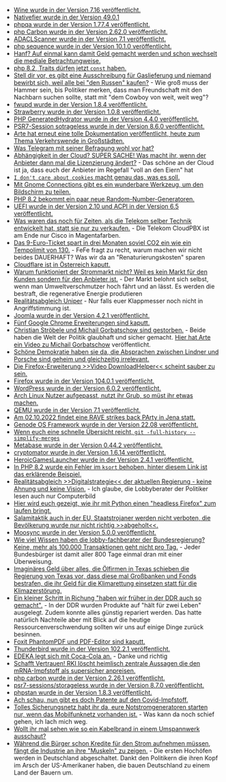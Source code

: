 * [Wine wurde in der Version 7.16 veröffentlicht.](https://www.phoronix.com/news/Wine-7.16-Releasd)
* [Nativefier wurde in der Version 49.0.1](https://github.com/nativefier/nativefier/releases/tag/v49.0.1)
* [phpqa wurde in der Version 1.77.4 veröffentlicht.](https://github.com/jakzal/phpqa/releases/tag/v1.77.4)
* [php Carbon wurde in der Version 2.62.0 veröffentlicht.](https://github.com/briannesbitt/Carbon/releases/tag/2.62.0)
* [ADACLScanner wurde in der Version 7.1 veröffentlicht.](https://github.com/canix1/ADACLScanner/releases/tag/7.1)
* [php sequence wurde in der Version 10.1.0 veröffentlicht.](https://github.com/xp-forge/sequence/releases/tag/v10.1.0)
* [Hanf? Auf einmal kann damit Geld gemacht werden und schon wechselt die mediale Betrachtungweise.](https://netzfrauen.org/2022/08/28/hemp-3/)
* [php 8.2, Traits dürfen jetzt `const` haben.](https://php.watch/versions/8.2/constants-in-traits)
* [Stell dir vor, es gibt eine Ausschreibung für Gaslieferung und niemand bewirbt sich, weil alle bei "den Russen" kaufen?](https://blog.fefe.de/?ts=9df5466f) - Wie groß muss der Hammer sein, bis Politiker merken, dass man Freundschaft mit den Nachbarn suchen sollte, statt mit "dem Cowboy von weit, weit weg"?
* [fwupd wurde in der Version 1.8.4 veröffentlicht.](https://github.com/fwupd/fwupd/releases/tag/1.8.4)
* [Strawberry wurde in der Version 1.0.8 veröffentlicht.](https://github.com/strawberrymusicplayer/strawberry/releases/tag/1.0.8)
* [PHP GeneratedHydrator wurde in der Version 4.4.0 veröffentlicht.](https://github.com/Ocramius/GeneratedHydrator/releases/tag/4.4.0)
* [PSR7-Session sotrageless wurde in der Version 8.6.0 veröffentlicht.](https://github.com/psr7-sessions/storageless/releases/tag/8.6.0)
* [Arte hat erneut eine tolle Dokumentation veröffentlicht, heute zum Thema Verkehrswende in Großstädten.](https://www.youtube.com/watch?v=V7pGFGwIIoI)
* [Was Telegram mit seiner Befragung wohl vor hat?](https://netzpolitik.org/2022/telegram-fragt-nutzerinnen-wieviel-ueberwachung-solls-denn-sein/)
* [Abhängigkeit in der Cloud? SUPER SACHE! Was macht ihr, wenn der Anbieter dann mal die Lizenzierung ändert?](https://www.borncity.com/blog/2022/08/30/microsoft-ndert-cloud-lizenzierung-in-der-eu-zum-1-oktober-2022/) - Das schöne an der Cloud ist ja, dass euch der Anbieter im Regefall "voll an den Eiern" hat
* [`I don't care about cookies` macht genau das, was es soll.](https://www.kuketz-blog.de/i-dont-care-about-cookies-auf-wiedersehen-cookie-banner-firefox-add-ons-teil4/)
* [Mit Gnome Connections gibt es ein wunderbare Werkzeug, um den Bildschirm zu teilen.](https://opensource.com/article/22/8/share-screens-linux-gnome-connections)
* [PHP 8.2 bekommt ein paar neue Random-Number-Generatoren.](https://php.watch/versions/8.2/ext-random)
* [UEFI wurde in der Version 2.10 und ACPI in der Version 6.5 veröffentlicht.](https://www.phoronix.com/news/UEFI-2.10-ACPI-6.5-Released)
* [Was waren das noch für Zeiten, als die Telekom selber Technik entwickelt hat, statt sie nur zu verkaufen.](https://www.kuketz-blog.de/telekom-cloudpbx-2-0-fragwuerdige-auftragsverarbeiter-und-datenschutzhinweise/) - Die Telekom CloudPBX ist am Ende nur Cisco in Magentafarben.
* [Das 9-Euro-Ticket spart in drei Monaten soviel CO2 ein wie ein Tempolimit von 130.](https://blog.fefe.de/?ts=9df3edd0) - FeFe fragt zu recht, warum machen wir nicht beides DAUERHAFT? Was wir da an "Renaturierungskosten" sparen
* [Cloudflare ist in Österreich kaputt.](https://blog.fefe.de/?ts=9df3d6cc)
* [Warum funktioniert der Strommarkt nicht? Weil es kein Markt für den Kunden sondern für den Anbieter ist.](https://blog.fefe.de/?ts=9df22bea) - Der Markt belohnt sich selbst, wenn man Umweltverschmutzer hoch fährt und an lässt. Es werden die bestraft, die regenerative Energie produtieren
* [Realitätsabgleich Uniper](https://blog.fefe.de/?ts=9df22849) - Nur falls euer Klappmesser noch nicht in Angriffstimmung ist.
* [Joomla wurde in der Version 4.2.1 veröffentlicht.](https://github.com/joomla/joomla-cms/releases/tag/4.2.1)
* [Fünf Google Chrome Erweiterungen sind kaputt.](https://www.bleepingcomputer.com/news/security/chrome-extensions-with-14-million-installs-steal-browsing-data/)
* [Christian Ströbele und Michail Gorbatschow sind gestorben.](https://blog.fefe.de/?ts=9df1dd56) - Beide haben die Welt der Politik glaubhaft und sicher gemacht. [Hier hat Arte ein Video zu Michail Gorbatschow](https://www.youtube.com/watch?v=lpIUHQojWRE) veröffentlicht.
* [Schöne Demokratie haben sie da, die Absprachen zwischen Lindner und Porsche sind geheim und gleichzeitig irrelevant.](https://netzpolitik.org/2022/geheime-sms-christian-lindners-porscheproblem/)
* [Die Firefox-Erweiterung >>Video DownloadHelper<< scheint sauber zu sein.](https://www.kuketz-blog.de/video-downloadhelper-downloads-von-medien-firefox-add-ons-teil5/)
* [Firefox wurde in der Version 104.0.1 veröffentlicht.](https://www.borncity.com/blog/2022/08/31/firefox-101-0-1-freigegeben-2/)
* [WordPress wurde in der Version 6.0.2 veröffentlicht.](https://wordpress.org/news/2022/08/wordpress-6-0-2-security-and-maintenance-release/)
* [Arch Linux Nutzer aufgepasst, nutzt ihr Grub, so müst ihr etwas machen.](https://archlinux.org/news/grub-bootloader-upgrade-and-configuration-incompatibilities/)
* [QEMU wurde in der Version 7.1 veröffentlicht.](https://www.phoronix.com/news/QEMU-7.1-Released)
* [Am 02.10.2022 findet eine RAVE strikes back PArty in Jena statt.](https://www.rave-strikes-back.de/?p=11202)
* [Genode OS Framework wurde in der Version 22.08 veröffentlicht.](https://www.phoronix.com/news/Genode-OS-22.08)
* [Wenn euch eine schnelle Übersicht reicht, `git -full-history --simplify-merges`](https://lwn.net/Articles/906604/)
* [Metabase wurde in der Version 0.44.2 veröffentlicht.](https://github.com/metabase/metabase/releases/tag/v0.44.2)
* [cryptomator wurde in der Version 1.6.14 veröffentlicht.](https://github.com/cryptomator/cryptomator/releases/tag/1.6.14)
* [HeroicGamesLauncher wurde in der Version 2.4.1 veröffentlicht.](https://github.com/Heroic-Games-Launcher/HeroicGamesLauncher/releases/tag/v2.4.1)
* [In PHP 8.2 wurde ein Fehler im `ksort` behoben, hinter diesem Link ist das erklärende Beispiel.](https://php.watch/versions/8.2/ksort-SORT_REGULAR-order-changes)
* [Realitätsabgleich >>Digitalstrategie<< der aktuellen Regierung - keine Ahnung und keine Vision.](https://netzpolitik.org/2022/reaktionen-das-sagt-die-zivilgesellschaft-zur-digitalstrategie/) - Ich glaube, die Lobbyberater der Politiker lesen auch nur Computerbild
* [Hier wird euch gezeigt, wie ihr mit Python einen "headless Firefox" zum laufen bringt.](https://www.shellhacks.com/run-selenium-headless-chrome-firefox-python/)
* [Salamitaktik auch in der EU, Staatstrojaner werden nicht verboten, die Bevölkerung wurde nur nicht richtig >>abgeholt<<.](https://netzpolitik.org/2022/pegasus-ausschuss-die-staatstrojaner-branche-zu-mehr-transparenz-zwingen/)
* [Moosync wurde in der Version 5.0.0 veröffentlicht.](https://github.com/Moosync/Moosync/releases/tag/v5.0.0)
* [Wie viel Wissen haben die lobby-fachberater der Bundesregierung? Keine, mehr als 100.000 Transaktionen geht nicht pro Tag.](https://blog.fefe.de/?ts=9dee6dd8) - Jeder Bundesbürger ist damit aller 800 Tage einmal dran mit einer Überweisung.
* [Imaginäres Geld über alles, die Ölfirmen in Texas schieben die Regierung von Texas vor, dass diese mal Großbanken und Fonds bestrafen, die ihr Geld für die Klimarettung einsetzen statt für die Klimazerstörung.](https://blog.fefe.de/?ts=9dee677a)
* [Ein kleiner Schritt in Richung "haben wir früher in der DDR auch so gemacht".](https://netzpolitik.org/2022/nachhaltigkeit-eu-plant-schulnoten-fuer-handys/) - In der DDR wurden Produkte auf "hält für zwei Leben" ausgelegt. Zudem konnte alles günstig repariert werden. Das hatte natürlich Nachteile aber mit Blick auf die heutige Ressourcenverschwendung sollten wir uns auf einige Dinge zurück besinnen.
* [Foxit PhantomPDF und PDF-Editor sind kaputt.](https://www.borncity.com/blog/2022/09/01/schwachstelle-im-foxit-pdf-reader/)
* [Thunderbird wurde in der Version 102.2.1 veröffentlicht.](https://www.borncity.com/blog/2022/09/01/thunderbird-102-2-1-freigegeben/)
* [EDEKA legt sich mit Coca-Cola an.](https://netzfrauen.org/2022/09/01/edeka-3/) - Danke und richtig
* [Schafft Vertrauen! RKI löscht heimlisch zentrale Aussagen die den mRNA-Impfstoff als supersicher anpreisen.](https://impfentscheidung.online/mrna-aktivitat-covid-19-impfstoffe-rki-loescht-stillschweigend/)
* [php carbon wurde in der Version 2.26.1 veröffentlicht.](https://github.com/briannesbitt/Carbon/releases/tag/2.62.1)
* [psr7-sessions/storageless wurde in der Version 8.7.0 veröffentlicht.](https://github.com/psr7-sessions/storageless/releases/tag/8.7.0)
* [phpstan wurde in der Version 1.8.3 veröffentlicht.](https://github.com/phpstan/phpstan/releases/tag/1.8.3)
* [Ach schau, nun gibt es doch Patente auf den Covid-Impfstoff.](https://blog.fefe.de/?ts=9ded7004)
* [Tolles Sicherungsnetz habt ihr da, eure Notstromgeneratoren starten nur, wenn das Mobilfunknetz vorhanden ist.](https://blog.fefe.de/?ts=9ded89e9) - Was kann da noch schief gehen, ich lach mich weg.
* [Wollt ihr mal sehen wie so ein Kabelbrand in einem Umspannwerk ausschaut?](https://blog.fefe.de/?ts=9dede731)
* [Während die Bürger schon Kredite für den Strom aufnehmen müssen, fängt die Industrie an ihre "Muskeln" zu zeigen.](https://blog.fefe.de/?ts=9dec6c45) - Die ersten Hochöfen werden in Deutschland abgeschaltet. Dankt den Politikern die ihren Kopf im Arsch der US-Amerikaner haben, die bauen Deutschland zu einem Land der Bauern um.
